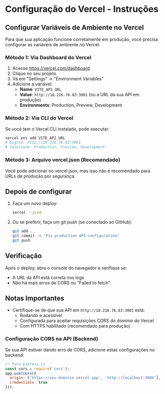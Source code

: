 # Configuração do Vercel - Instruções

## Configurar Variáveis de Ambiente no Vercel

Para que sua aplicação funcione corretamente em produção, você precisa configurar as variáveis de ambiente no Vercel:

### Método 1: Via Dashboard do Vercel

1. Acesse https://vercel.com/dashboard
2. Clique no seu projeto
3. Vá em "Settings" → "Environment Variables"
4. Adicione a variável:
   - **Name**: `VITE_API_URL`
   - **Value**: `http://18.216.76.83:3001` (ou a URL da sua API em produção)
   - **Environments**: Production, Preview, Development

### Método 2: Via CLI do Vercel

Se você tem o Vercel CLI instalado, pode executar:

```bash
vercel env add VITE_API_URL
# Digite: http://18.216.76.83:3001
# Selecione: Production, Preview, Development
```

### Método 3: Arquivo vercel.json (Recomendado)

Você pode adicionar no vercel.json, mas isso não é recomendado para URLs de produção por segurança.

## Depois de configurar

1. Faça um novo deploy:
   ```bash
   vercel --prod
   ```

2. Ou se preferir, faça um git push (se conectado ao GitHub):
   ```bash
   git add .
   git commit -m "Fix production API configuration"
   git push
   ```

## Verificação

Após o deploy, abra o console do navegador e verifique se:
- A URL da API está correta nos logs
- Não há mais erros de CORS ou "Failed to fetch"

## Notas Importantes

- Certifique-se de que sua API em `http://18.216.76.83:3001` está:
  - Rodando e acessível
  - Configurada para aceitar requisições CORS do domínio do Vercel
  - Com HTTPS habilitado (recomendado para produção)

### Configuração CORS na API (Backend)

Se sua API estiver dando erro de CORS, adicione estas configurações no backend:

```javascript
// Para Express.js
const cors = require('cors');
app.use(cors({
  origin: ['https://seu-dominio.vercel.app', 'http://localhost:3000'],
  credentials: true
}));
```
